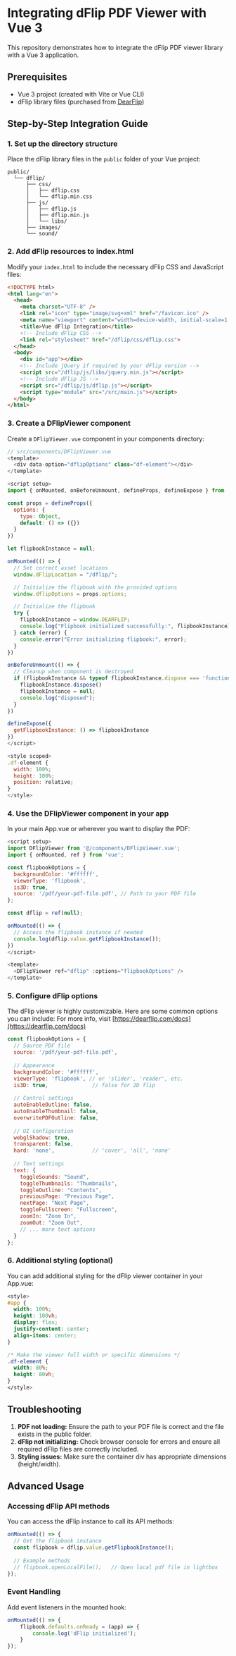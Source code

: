 # Integrating dFlip PDF Viewer with Vue 3

This repository demonstrates how to integrate the dFlip PDF viewer library with a Vue 3 application.

## Prerequisites
- Vue 3 project (created with Vite or Vue CLI)
- dFlip library files (purchased from [DearFlip](https://dearflip.com/))

## Step-by-Step Integration Guide

### 1. Set up the directory structure

Place the dFlip library files in the `public` folder of your Vue project:

```
public/
  └── dflip/
      ├── css/
      │   ├── dflip.css
      │   └── dflip.min.css
      ├── js/
      │   ├── dflip.js
      │   ├── dflip.min.js
      │   └── libs/
      ├── images/
      └── sound/
```

### 2. Add dFlip resources to index.html

Modify your `index.html` to include the necessary dFlip CSS and JavaScript files:

```html
<!DOCTYPE html>
<html lang="en">
  <head>
    <meta charset="UTF-8" />
    <link rel="icon" type="image/svg+xml" href="/favicon.ico" />
    <meta name="viewport" content="width=device-width, initial-scale=1.0" />
    <title>Vue dFlip Integration</title>
    <!-- Include dFlip CSS -->
    <link rel="stylesheet" href="/dflip/css/dflip.css">
  </head>
  <body>
    <div id="app"></div>
    <!-- Include jQuery if required by your dFlip version -->
    <script src="/dflip/js/libs/jquery.min.js"></script>
    <!-- Include dFlip JS -->
    <script src="/dflip/js/dflip.js"></script>
    <script type="module" src="/src/main.js"></script>
  </body>
</html>
```

### 3. Create a DFlipViewer component

Create a `DFlipViewer.vue` component in your components directory:

```javascript
// src/components/DFlipViewer.vue
<template>
  <div data-option="dflipOptions" class="df-element"></div>
</template>

<script setup>
import { onMounted, onBeforeUnmount, defineProps, defineExpose } from 'vue'

const props = defineProps({
  options: {
    type: Object,
    default: () => ({})
  }
})

let flipbookInstance = null;

onMounted(() => {
  // Set correct asset locations
  window.dFlipLocation = "/dflip/";

  // Initialize the flipbook with the provided options
  window.dflipOptions = props.options;

  // Initialize the flipbook
  try {
    flipbookInstance = window.DEARFLIP;
    console.log("Flipbook initialized successfully:", flipbookInstance);
  } catch (error) {
    console.error("Error initializing flipbook:", error);
  }
})

onBeforeUnmount(() => {
  // Cleanup when component is destroyed
  if (flipbookInstance && typeof flipbookInstance.dispose === 'function') {
    flipbookInstance.dispose()
    flipbookInstance = null;
    console.log("disposed");
  }
})

defineExpose({
  getFlipbookInstance: () => flipbookInstance
})
</script>

<style scoped>
.df-element {
  width: 100%;
  height: 100%;
  position: relative;
}
</style>
```

### 4. Use the DFlipViewer component in your app

In your main App.vue or wherever you want to display the PDF:

```javascript
<script setup>
import DFlipViewer from '@/components/DFlipViewer.vue';
import { onMounted, ref } from 'vue';

const flipbookOptions = {
  backgroundColor: '#ffffff',
  viewerType: 'flipbook',
  is3D: true,
  source: '/pdf/your-pdf-file.pdf', // Path to your PDF file
};

const dflip = ref(null);

onMounted(() => {
  // Access the flipbook instance if needed
  console.log(dflip.value.getFlipbookInstance());
})
</script>

<template>
  <DFlipViewer ref="dflip" :options="flipbookOptions" />
</template>
```

### 5. Configure dFlip options

The dFlip viewer is highly customizable. Here are some common options you can include: For more info, visit [https://dearflip.com/docs](https://dearflip.com/docs)

```javascript
const flipbookOptions = {
  // Source PDF file
  source: '/pdf/your-pdf-file.pdf',
  
  // Appearance 
  backgroundColor: '#ffffff',
  viewerType: 'flipbook', // or 'slider', 'reader', etc.
  is3D: true,              // false for 2D flip
  
  // Control settings
  autoEnableOutline: false,
  autoEnableThumbnail: false,
  overwritePDFOutline: false,
  
  // UI configuration
  webglShadow: true,
  transparent: false,
  hard: 'none',            // 'cover', 'all', 'none'
  
  // Text settings
  text: {
    toggleSounds: "Sound",
    toggleThumbnails: "Thumbnails",
    toggleOutline: "Contents",
    previousPage: "Previous Page",
    nextPage: "Next Page",
    toggleFullscreen: "Fullscreen",
    zoomIn: "Zoom In",
    zoomOut: "Zoom Out",
    // ... more text options
  }
};
```

### 6. Additional styling (optional)

You can add additional styling for the dFlip viewer container in your App.vue:

```css
<style>
#app {
  width: 100%;
  height: 100vh;
  display: flex;
  justify-content: center;
  align-items: center;
}

/* Make the viewer full width or specific dimensions */
.df-element {
  width: 80%;
  height: 80vh;
}
</style>
```

## Troubleshooting

1. **PDF not loading:** Ensure the path to your PDF file is correct and the file exists in the public folder.
2. **dFlip not initializing:** Check browser console for errors and ensure all required dFlip files are correctly included.
3. **Styling issues:** Make sure the container div has appropriate dimensions (height/width).

## Advanced Usage

### Accessing dFlip API methods

You can access the dFlip instance to call its API methods:

```javascript
onMounted(() => {
  // Get the flipbook instance
  const flipbook = dflip.value.getFlipbookInstance();
  
  // Example methods
  // flipbook.openLocalFile();   // Open local pdf file in lightbox
});
```

### Event Handling

Add event listeners in the mounted hook:

```javascript
onMounted(() => {
    flipbook.defaults.onReady = (app) => {
        console.log('dFlip initialized');
    }
});
```
